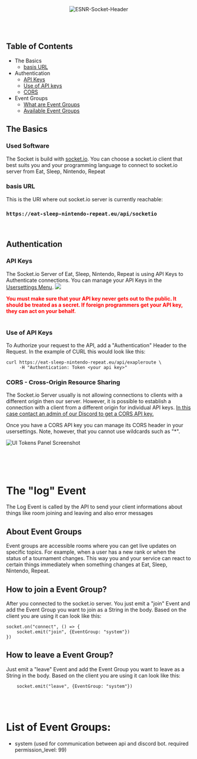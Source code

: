 <div align="center">
<img src="https://media.discordapp.net/attachments/644283425389412357/911697425939456020/Eat_Sleep_Nintendo_Repeat_1.png" alt="ESNR-Socket-Header">
</div>
<br>
<br>
<br>

## Table of Contents
* The Basics
	* [basis URL](#basicurl)
* Authentication
	* [API Keys](#apikeys)
	* [Use of API keys](#useapikeys)
	* [CORS](#CORS)
* Event Groups
    * [What are Event Groups](#eventgroups)
    * [Available Event Groups](#eventgrouplist)

## The Basics
### <a name="softwareused"></a> Used Software
The Socket is build with [socket.io](https://github.com/socketio/socket.io). You can choose a socket.io client that best suits you and your programming language to connect to socket.io server from Eat, Sleep, Nintendo, Repeat
<br>

### <a name="basicurl"></a> basis URL
This is the URI where out socket.io server is currently reachable:
### `https://eat-sleep-nintendo-repeat.eu/api/socketio`
<br>

## Authentication
### <a name="apikeys"></a> API Keys
The Socket.io Server of Eat, Sleep, Nintendo, Repeat is using API Keys to Authenticate connections. You can manage your API Keys in the [Usersettings Menu](https://eat-sleep-nintendo-repeat.eu/usersettings).
![](https://i.ibb.co/Hn8DFs5/Screenshot-2021-08-29-231206.png)

 <span style="color:red">**You must make sure that your API key never gets out to the public. It should be treated as a secret. If foreign programmers get your API key, they can act on your behalf.**</span>
 <br>
 <br>

### <a name="useapikeys"></a> Use of API Keys
To Authorize your request to the API, add a "Authentication" Header to the Request. In the example of CURL this would look like this:
```
curl https://eat-sleep-nintendo-repeat.eu/api/exapleroute \
     -H "Authentication: Token <your api key>"
```

### <a name="CORS"></a> CORS - Cross-Origin Resource Sharing
The Socket.io Server usually is not allowing connections to clients with a different origin then our server. However, it is possible to establish a connection with a client from a different origin for individual API keys. [In this case contact an admin of our Discord to get a CORS API key.](mailto:public@dustin-dm.de?subject=cross-origin%20resource%20sharing%20api%20key)

Once you have a CORS API key you can manage its CORS header in your usersettings. Note, however, that you cannot use wildcards such as "*".

![UI Tokens Panel Screenshot](https://i.ibb.co/2v6pFM5/Unbenannt.png)

<br>
<br>
<br>


# <a name="logevent"></a> The "log" Event
The Log Event is called by the API to send your client informations about things like room joining and leaving and also error messages

## <a name="eventgroups"></a> About Event Groups
Event groups are accessible rooms where you can get live updates on specific topics. For example, when a user has a new rank or when the status of a tournament changes. This way you and your service can react to certain things immediately when something changes at Eat, Sleep, Nintendo, Repeat.

## How to join a Event Group?
After you connected to the socket.io server. You just emit a "join" Event and add the Event Group you want to join as a String in the body. Based on the client you are using it can look like this:

```
socket.on("connect", () => {
    socket.emit("join", {EventGroup: "system"})
})
```

## How to leave a Event Group?
Just emit a "leave" Event and add the Event Group you want to leave as a String in the body. Based on the client you are using it can look like this:

```
    socket.emit("leave", {EventGroup: "system"})
```
<br>
<br>

# <a name="eventgrouplist"></a> List of Event Groups:
* system (used for communication between api and discord bot. required permission_level: 99)
